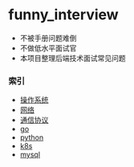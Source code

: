 funny_interview
======
- 不被手册问题难倒
- 不做低水平面试官
- 本项目整理后端技术面试常见问题

### 索引
- [操作系统](./os/README.md)
- [网络](./network/README.md)
- [通信协议](./protocol/README.md)
- [go](./go/README.md)
- [python](./python/README.md)
- [k8s](./k8s/README.md)
- [mysql](./mysql/README.md)

